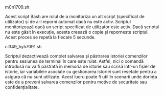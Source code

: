 m0n1709.sh

Acest script Bash are rolul de a monitoriza un alt script (specificat de utilizator) și de a-l reporni automat dacă nu este activ.
Scriptul monitorizează dacă un script specificat de utilizator este activ. Dacă scriptul nu este găsit în execuție, acesta creează o copie și repornește scriptul. Acest proces se repetă la fiecare 5 secunde.

cl349_hy57091.sh

Scriptul dezactivează complet salvarea și păstrarea istoriei comenzilor pentru sesiunea de terminal în care este rulat. Astfel, nici o comandă introdusă nu va fi păstrată în memoria de istorie sau scrisă într-un fișier de istorie, iar variabilele asociate cu gestionarea istoriei sunt resetate pentru a asigura că nu sunt utilizate. Acest lucru poate fi util în scenarii unde dorința este de a preveni salvarea comenzilor pentru motive de securitate sau confidențialitate.

